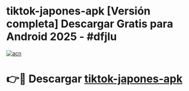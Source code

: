 # tiktok-japones-apk  [Versión completa] Descargar Gratis para Android 2025 - #dfjlu

[![acn](https://github.com/user-attachments/assets/0f9c940e-d8b0-45ae-aac7-cd30a18b3e1c)](https://apps.freeplayer.one?title=tiktok-japones-apk&ref=9F)

# 👉🔴 Descargar [tiktok-japones-apk](https://apps.freeplayer.one?title=tiktok-japones-apk&ref=9F)